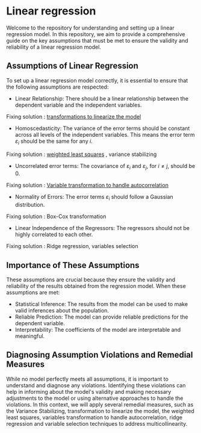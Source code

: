 # Linear regression

Welcome to the repository for understanding and setting up a linear regression model. In this repository, we aim to provide a comprehensive guide on the key assumptions that must be met to ensure the validity and reliability of a linear regression model.

## Assumptions of Linear Regression
To set up a linear regression model correctly, it is essential to ensure that the following assumptions are respected:

  - Linear Relationship:
There should be a linear relationship between the dependent variable and the independent variables.

Fixing solution : [transformations to linearize the model](Transformation-to-linearize-the-model.md) 
  
  - Homoscedasticity:
The variance of the error terms should be constant across all levels of the independent variables. This means the error term $\varepsilon_i$ should be the same for any $i$. 

Fixing solution : [weighted least squares](Weighted-Least-Squares.md) , variance stabilizing
  
  - Uncorrelated error terms:
The covariance of $\varepsilon_i$ and $\varepsilon_j$, for $i\neq j$, should be 0.

Fixing solution : [Variable transformation to handle autocorrelation](autocorrelation.md)
  
  - Normality of Errors:
The error terms $\varepsilon_i$ should follow a Gaussian distribution.

Fixing solution : Box-Cox transformation
  
  - Linear Independence of the Regressors:
The regressors should not be highly correlated to each other.

Fixing solution : Ridge regression, variables selection
   

## Importance of These Assumptions
These assumptions are crucial because they ensure the validity and reliability of the results obtained from the regression model. When these assumptions are met:

  - Statistical Inference: The results from the model can be used to make valid inferences about the population.
  - Reliable Prediction: The model can provide reliable predictions for the dependent variable.
  - Interpretability: The coefficients of the model are interpretable and meaningful.

## Diagnosing Assumption Violations and Remedial Measures
While no model perfectly meets all assumptions, it is important to understand and diagnose any violations. Identifying these violations can help in informing about the model's validity and making necessary adjustments to the model or using alternative approaches to handle the violations. 
In this context, we will apply several remedial measures, such as the Variance Stabilizing, transformation to linearize the model, the weighted least squares, variables transformation to handle autocorrelation, ridge regression and variable selection techniques to address multicollinearity. 






